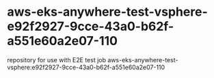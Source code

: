 # aws-eks-anywhere-test-vsphere-e92f2927-9cce-43a0-b62f-a551e60a2e07-110
repository for use with E2E test job aws-eks-anywhere-test-vsphere:e92f2927-9cce-43a0-b62f-a551e60a2e07-110
